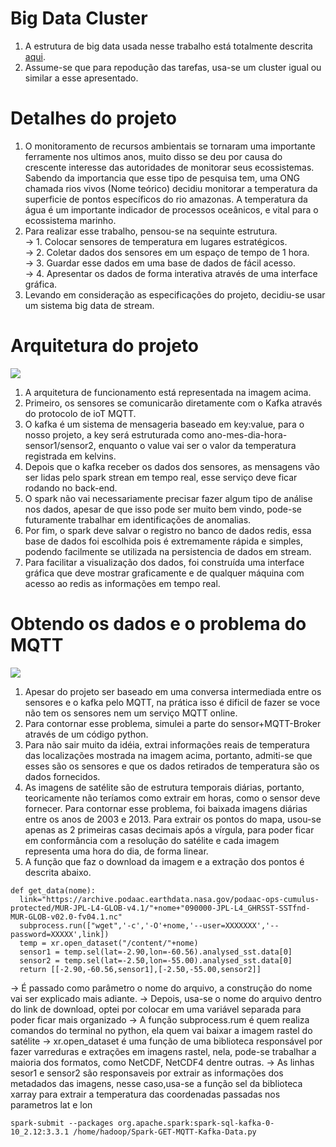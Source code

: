 # Big Data Cluster
1. A estrutura de big data usada nesse trabalho está totalmente descrita [aqui](https://github.com/Antonio-Borges-Rufino/Hadoop_Ecosystem).
2. Assume-se que para repodução das tarefas, usa-se um cluster igual ou similar a esse apresentado.

# Detalhes do projeto
1. O monitoramento de recursos ambientais se tornaram uma importante ferramente nos ultimos anos, muito disso se deu por causa do crescente interesse das autoridades de monitorar seus ecossistemas. Sabendo da importancia que esse tipo de pesquisa tem, uma ONG chamada rios vivos (Nome teórico) decidiu monitorar a temperatura da superficie de pontos específicos do rio amazonas. A temperatura da água é um importante indicador de processos oceânicos, e vital para o ecossistema marinho.
2. Para realizar esse trabalho, pensou-se na sequinte estrutura.  
  -> 1. Colocar sensores de temperatura em lugares estratégicos.   
  -> 2. Coletar dados dos sensores em um espaço de tempo de 1 hora.  
  -> 3. Guardar esse dados em uma base de dados de fácil acesso.  
  -> 4. Apresentar os dados de forma interativa através de uma interface gráfica.
3. Levando em consideração as especificações do projeto, decidiu-se usar um sistema big data de stream.

# Arquitetura do projeto
![](https://github.com/Antonio-Borges-Rufino/IoT_Data_Enginer_Streamin/blob/main/Sensor%201.png)
1. A arquitetura de funcionamento está representada na imagem acima.
2. Primeiro, os sensores se comunicarão diretamente com o Kafka através do protocolo de ioT MQTT.
3. O kafka é um sistema de mensageria baseado em key:value, para o nosso projeto, a key será estruturada como ano-mes-dia-hora-sensor1/sensor2, enquanto o value vai ser o valor da temperatura registrada em kelvins.
4. Depois que o kafka receber os dados dos sensores, as mensagens vão ser lidas pelo spark strean em tempo real, esse serviço deve ficar rodando no back-end.
5. O spark não vai necessariamente precisar fazer algum tipo de análise nos dados, apesar de que isso pode ser muito bem vindo, pode-se futuramente trabalhar em identificações de anomalias.
6. Por fim, o spark deve salvar o registro no banco de dados redis, essa base de dados foi escolhida pois é extremamente rápida e simples, podendo facilmente se utilizada na persistencia de dados em stream.
7. Para facilitar a visualização dos dados, foi construída uma interface gráfica que deve mostrar graficamente e de qualquer máquina com acesso ao redis as informações em tempo real.

# Obtendo os dados e o problema do MQTT
![](https://github.com/Antonio-Borges-Rufino/IoT_Data_Enginer_Streamin/blob/main/SENSOR%201.PNG)
1. Apesar do projeto ser baseado em uma conversa intermediada entre os sensores e o kafka pelo MQTT, na prática isso é dificil de fazer se voce não tem os sensores nem um serviço MQTT online.
2. Para contornar esse problema, simulei a parte do sensor+MQTT-Broker através de um código python.
3. Para não sair muito da idéia, extrai informações reais de temperatura das localizações mostrada na imagem acima, portanto, admiti-se que esses são os sensores e que os dados retirados de temperatura são os dados fornecidos.
4. As imagens de satélite são de estrutura temporais diárias, portanto, teoricamente não teríamos como extrair em horas, como o sensor deve fornecer. Para contornar esse problema, foi baixada imagens diárias entre os anos de 2003 e 2013. Para extrair os pontos do mapa, usou-se apenas as 2 primeiras casas decimais após a vírgula, para poder ficar em conformância com a resolução do satélite e cada imagem representa uma hora do dia, de forma linear.
5. A função que faz o download da imagem e a extração dos pontos é descrita abaixo.
```
def get_data(nome):
  link="https://archive.podaac.earthdata.nasa.gov/podaac-ops-cumulus-protected/MUR-JPL-L4-GLOB-v4.1/"+nome+"090000-JPL-L4_GHRSST-SSTfnd-MUR-GLOB-v02.0-fv04.1.nc"
  subprocess.run(["wget",'-c','-O'+nome,'--user=XXXXXXX','--password=XXXXX',link]) 
  temp = xr.open_dataset("/content/"+nome)
  sensor1 = temp.sel(lat=-2.90,lon=-60.56).analysed_sst.data[0]
  sensor2 = temp.sel(lat=-2.50,lon=-55.00).analysed_sst.data[0]
  return [[-2.90,-60.56,sensor1],[-2.50,-55.00,sensor2]]
```
  -> É passado como parâmetro o nome do arquivo, a construção do nome vai ser explicado mais adiante.
  -> Depois, usa-se o nome do arquivo dentro do link de download, optei por colocar em uma variável separada para poder ficar mais organizado
  -> A função subprocess.rum é quem realiza comandos do terminal no python, ela quem vai baixar a imagem rastel do satélite
  -> xr.open_dataset é uma função de uma biblioteca responsável por fazer varreduras e extrações em imagens rastel, nela, pode-se trabalhar a maioria dos formatos, como NetCDF, NetCDF4 dentre outras.
  -> As linhas sesor1 e sensor2 são responsaveis por extrair as informações dos metadados das imagens, nesse caso,usa-se a função sel da biblioteca xarray para extrair a temperatura das coordenadas passadas nos parametros lat e lon


```
spark-submit --packages org.apache.spark:spark-sql-kafka-0-10_2.12:3.3.1 /home/hadoop/Spark-GET-MQTT-Kafka-Data.py
``` 
